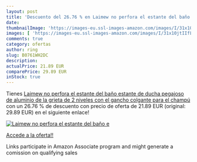 ```yaml
---
layout: post
title: 'Descuento del 26.76 % en Laimew no perfora el estante del baño  e'
date: 
thumbnailImage: 'https://images-eu.ssl-images-amazon.com/images/I/31x10jtIIfL._SL200_.jpg'
images: [ 'https://images-eu.ssl-images-amazon.com/images/I/31x10jtIIfL._SL200_.jpg' ]
comments: true
category: ofertas
author: ring
slug: B0761WH2DC
description:
actualPrice: 21.89 EUR
comparePrice: 29.89 EUR
inStock: true
---
```


Tienes [Laimew no perfora el estante del baño  estante de ducha pegajoso de aluminio de la grieta de 2 niveles con el gancho colgante para el champú](https://www.amazon.es/dp/B0761WH2DC/?tag=tolees-21) con un 26.76 % de descuento con precio de oferta de 21.89 EUR (original: 29.89 EUR) en el siguiente enlace!

[![Laimew no perfora el estante del baño  e](https://images-eu.ssl-images-amazon.com/images/I/31x10jtIIfL._SL200_.jpg)](https://www.amazon.es/dp/B0761WH2DC/?tag=tolees-21)

[Accede a la oferta!!](https://www.amazon.es/dp/B0761WH2DC/?tag=tolees-21)

Links participate in Amazon Associate program and might generate a comission on qualifying sales


